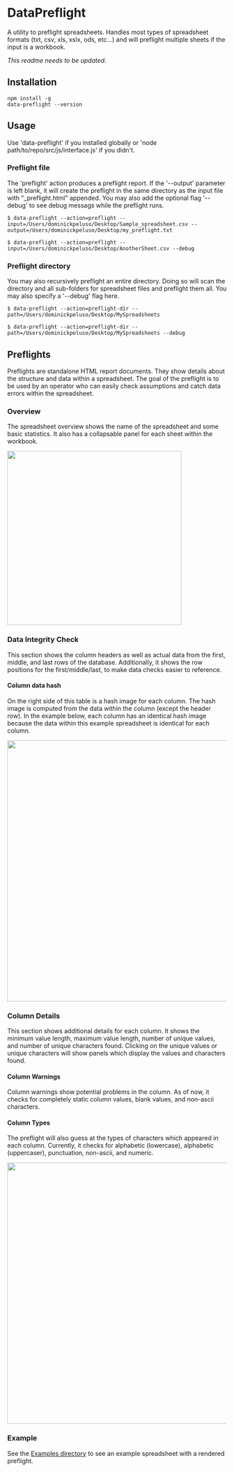 # DataPreflight
A utility to preflight spreadsheets. Handles most types of spreadsheet formats (txt, csv, xls, xslx, ods, etc...) and will preflight multiple sheets if the input is a workbook.

*This readme needs to be updated.*

## Installation
```
npm install -g
data-preflight --version
```

## Usage
Use 'data-preflight' if you installed globally or 'node path/to/repo/src/js/interface.js' if you didn't.

### Preflight file
The 'preflight' action produces a preflight report. If the '--output' parameter is left blank, it will create the preflight in the same directory as the input file with "_preflight.html" appended. You may also add the optional flag '--debug' to see debug messags while the preflight runs.

```
$ data-preflight --action=preflight --input=/Users/dominickpeluso/Desktop/Sample_spreadsheet.csv --output=/Users/dominickpeluso/Desktop/my_preflight.txt

$ data-preflight --action=preflight --input=/Users/dominickpeluso/Desktop/AnotherSheet.csv --debug
```

### Preflight directory
You may also recursively preflight an entire directory. Doing so will scan the directory and all sub-folders for spreadsheet files and preflight them all. You may also specify a '--debug' flag here.

```
$ data-preflight --action=preflight-dir --path=/Users/dominickpeluso/Desktop/MySpreadsheets

$ data-preflight --action=preflight-dir --path=/Users/dominickpeluso/Desktop/MySpreadsheets --debug
```

## Preflights
Preflights are standalone HTML report documents. They show details about the structure and data within a spreadsheet. The goal of the preflight is to be used by an operator who can easily check assumptions and catch data errors within the spreadsheet.

### Overview
The spreadsheet overview shows the name of the spreadsheet and some basic statistics. It also has a collapsable panel for each sheet within the workbook. 

<img src="https://i.imgur.com/NyolRYA.png" width="400">

### Data Integrity Check
This section shows the column headers as well as actual data from the first, middle, and last rows of the database. Additionally, it shows the row positions for the first/middle/last, to make data checks easier to reference. 

#### Column data hash
On the right side of this table is a hash image for each column. The hash image is computed from the data within the column (except the header row). In the example below, each column has an identical hash image because the data within this example spreadsheet is identical for each column.

<img src="https://i.imgur.com/m4hhW5Q.png" width="600">

### Column Details
This section shows additional details for each column. It shows the minimum value length, maximum value length, number of unique values, and number of unique characters found. Clicking on the unique values or unique characters will show panels which display the values and characters found. 

#### Column Warnings
Column warnings show potential problems in the column. As of now, it checks for completely static column values, blank values, and non-ascii characters.

#### Column Types
The preflight will also guess at the types of characters which appeared in each column. Currently, it checks for alphabetic (lowercase), alphabetic (uppercaser), punctuation, non-ascii, and numeric.

<img src="https://i.imgur.com/Iv6StLc.png" width="600">

### Example
See the [Examples directory](../master/Examples) to see an example spreadsheet with a rendered preflight.
